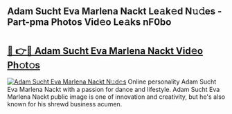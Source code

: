 ## Adam Sucht Eva Marlena Nackt Le𝚊k𝚎d N𝚞𝚍es - Part-pma Photos Vid𝚎o Le𝚊ks nF0bo

# <h2><a href="http://fb465x.evod.top/?m=Adam+Sucht+Eva+Marlena+Nackt">🔗 👉🔴 Adam Sucht Eva Marlena Nackt Vid𝚎o Ph𝚘t𝚘s</a></h2>

[![Adam Sucht Eva Marlena Nackt N𝚞d𝚎s](https://i.imgur.com/8V9OHl7.gif)](http://fb465x.evod.top/?m=Adam+Sucht+Eva+Marlena+Nackt)
Online personality Adam Sucht Eva Marlena Nackt with a passion for dance and lifestyle. Adam Sucht Eva Marlena Nackt public image is one of innovation and creativity, but he's also known for his shrewd business acumen. 
